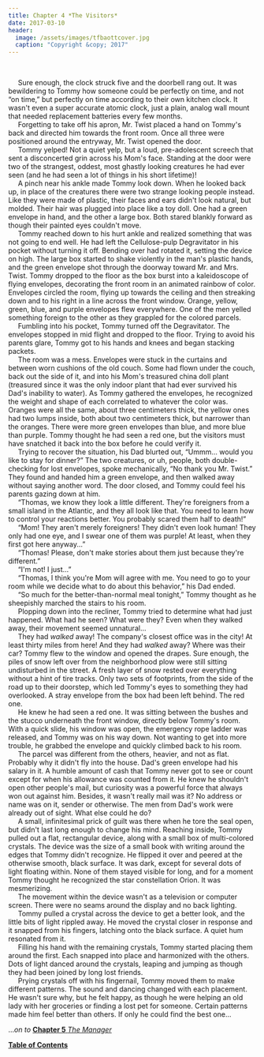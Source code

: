 ```yaml
---
title: Chapter 4 *The Visitors*
date: 2017-03-10
header:
  image: /assets/images/tfbaottcover.jpg
  caption: "Copyright &copy; 2017"
---
```

<br>

&nbsp;&nbsp;&nbsp;&nbsp;&nbsp;Sure enough, the clock struck five and the doorbell rang out. It was bewildering to Tommy how someone could be perfectly on time, and not “on time,” but perfectly on time according to their own kitchen clock. It wasn't even a super accurate atomic clock, just a plain, analog wall mount that needed replacement batteries every few months.<br>
&nbsp;&nbsp;&nbsp;&nbsp;&nbsp;Forgetting to take off his apron, Mr. Twist placed a hand on Tommy's back and directed him towards the front room. Once all three were positioned around the entryway, Mr. Twist opened the door. <br>
&nbsp;&nbsp;&nbsp;&nbsp;&nbsp;Tommy yelped! Not a quiet yelp, but a loud, pre-adolescent screech that sent a disconcerted grin across his Mom's face. Standing at the door were two of the strangest, oddest, most ghastly looking creatures he had ever seen (and he had seen a lot of things in his short lifetime)! <br>
&nbsp;&nbsp;&nbsp;&nbsp;&nbsp;A pinch near his ankle made Tommy look down. When he looked back up, in place of the creatures there were two strange looking people instead. Like they were made of plastic, their faces and ears didn't look natural, but molded. Their hair was plugged into place like a toy doll. One had a green envelope in hand, and the other a large box. Both stared blankly forward as though their painted eyes couldn't move.<br>
&nbsp;&nbsp;&nbsp;&nbsp;&nbsp;Tommy reached down to his hurt ankle and realized something that was not going to end well. He had left the Cellulose-pulp Degravitator in his pocket without turning it off. Bending over had rotated it, setting the device on high. The large box started to shake violently in the man's plastic hands, and the green envelope shot through the doorway toward Mr. and Mrs. Twist. Tommy dropped to the floor as the box burst into a kaleidoscope of flying envelopes, decorating the front room in an animated rainbow of color. Envelopes circled the room, flying up towards the ceiling and then streaking down and to his right in a line across the front window. Orange, yellow, green, blue, and purple envelopes flew everywhere. One of the men yelled something foreign to the other as they grappled for the colored parcels.<br>
&nbsp;&nbsp;&nbsp;&nbsp;&nbsp;Fumbling into his pocket, Tommy turned off the Degravitator. The envelopes stopped in mid flight and dropped to the floor. Trying to avoid his parents glare, Tommy got to his hands and knees and began stacking packets.<br>
&nbsp;&nbsp;&nbsp;&nbsp;&nbsp;The room was a mess. Envelopes were stuck in the curtains and between worn cushions of the old couch. Some had flown under the couch, back out the side of it, and into his Mom's treasured china doll plant (treasured since it was the only indoor plant that had ever survived his Dad's inability to water). As Tommy gathered the envelopes, he recognized the weight and shape of each correlated to whatever the color was. Oranges were all the same, about three centimeters thick, the yellow ones had two lumps inside, both about two centimeters thick, but narrower than the oranges. There were more green envelopes than blue, and more blue than purple. Tommy thought he had seen a red one, but the visitors must have snatched it back into the box before he could verify it.<br>
&nbsp;&nbsp;&nbsp;&nbsp;&nbsp;Trying to recover the situation, his Dad blurted out, “Ummm... would you like to stay for dinner?” The two creatures, or uh, people, both double-checking for lost envelopes, spoke mechanically, “No thank you Mr. Twist.” They found and handed him a green envelope, and then walked away without saying another word. The door closed, and Tommy could feel his parents gazing down at him.<br>
&nbsp;&nbsp;&nbsp;&nbsp;&nbsp;“Thomas, we know they look a little different.  They're foreigners from a small island in the Atlantic, and they all look like that. You need to learn how to control your reactions better. You probably scared them half to death!”<br>
&nbsp;&nbsp;&nbsp;&nbsp;&nbsp;“Mom! They aren't merely foreigners! They didn't even look human! They only had one eye, and I swear one of them was purple! At least, when they first got here anyway...”<br>
&nbsp;&nbsp;&nbsp;&nbsp;&nbsp;“Thomas! Please, don't make stories about them just because they're different.”<br>
&nbsp;&nbsp;&nbsp;&nbsp;&nbsp;“I'm not! I just...”<br>
&nbsp;&nbsp;&nbsp;&nbsp;&nbsp;“Thomas, I think you're Mom will agree with me. You need to go to your room while we decide what to do about this behavior,” his Dad ended.<br>
&nbsp;&nbsp;&nbsp;&nbsp;&nbsp;“So much for the better-than-normal meal tonight,” Tommy thought as he sheepishly marched the stairs to his room.<br>
&nbsp;&nbsp;&nbsp;&nbsp;&nbsp;Plopping down into the recliner, Tommy tried to determine what had just happened. What had he seen? What were they? Even when they walked away, their movement seemed unnatural...<br>
&nbsp;&nbsp;&nbsp;&nbsp;&nbsp;They had *walked* away! The company's closest office was in the city! At least thirty miles from here! And they had *walked* away? Where was their car? Tommy flew to the window and opened the drapes. Sure enough, the piles of snow left over from the neighborhood plow were still sitting undisturbed in the street. A fresh layer of snow rested over everything without a hint of tire tracks. Only two sets of footprints, from the side of the road up to their doorstep, which led Tommy's eyes to something they had overlooked. A stray envelope from the box had been left behind. The red one.<br>
&nbsp;&nbsp;&nbsp;&nbsp;&nbsp;He knew he had seen a red one. It was sitting between the bushes and the stucco underneath the front window, directly below Tommy's room. With a quick slide, his window was open, the emergency rope ladder was released, and Tommy was on his way down. Not wanting to get into more trouble, he grabbed the envelope and quickly climbed back to his room.<br>
&nbsp;&nbsp;&nbsp;&nbsp;&nbsp;The parcel was different from the others, heavier, and not as flat. Probably why it didn't fly into the house. Dad's green envelope had his salary in it. A humble amount of cash that Tommy never got to see or count except for when his allowance was counted from it. He knew he shouldn't open other people's mail, but curiosity was a powerful force that always won out against him. Besides, it wasn't really mail was it? No address or name was on it, sender or otherwise. The men from Dad's work were already out of sight. What else could he do? <br>
&nbsp;&nbsp;&nbsp;&nbsp;&nbsp;A small, infinitesimal prick of guilt was there when he tore the seal open, but didn't last long enough to change his mind. Reaching inside, Tommy pulled out a flat, rectangular device, along with a small box of multi-colored crystals. The device was the size of a small book with writing around the edges that Tommy didn't recognize. He flipped it over and peered at the otherwise smooth, black surface. It was dark, except for several dots of light floating within. None of them stayed visible for long, and for a moment Tommy thought he recognized the star constellation Orion. It was mesmerizing. <br>
&nbsp;&nbsp;&nbsp;&nbsp;&nbsp;The movement within the device wasn't as a television or computer screen. There were no seams around the display and no back lighting.<br>
&nbsp;&nbsp;&nbsp;&nbsp;&nbsp;Tommy pulled a crystal across the device to get a better look, and the little bits of light rippled away. He moved the crystal closer in response and it snapped from his fingers, latching onto the black surface. A quiet hum resonated from it.<br>
&nbsp;&nbsp;&nbsp;&nbsp;&nbsp;Filling his hand with the remaining crystals, Tommy started placing them around the first. Each snapped into place and harmonized with the others. Dots of light danced around the crystals, leaping and jumping as though they had been joined by long lost friends. <br>
&nbsp;&nbsp;&nbsp;&nbsp;&nbsp;Prying crystals off with his fingernail, Tommy moved them to make different patterns. The sound and dancing changed with each placement. He wasn't sure why, but he felt happy, as though he were helping an old lady with her groceries or finding a lost pet for someone. Certain patterns made him feel better than others. If only he could find the best one...<br>

...*on to* [**Chapter 5** *The Manager*](http://www.jetadams.com/tfbaott/chapter5/)

[**Table of Contents**](http://www.jetadams.com/tfbaott/contents/)